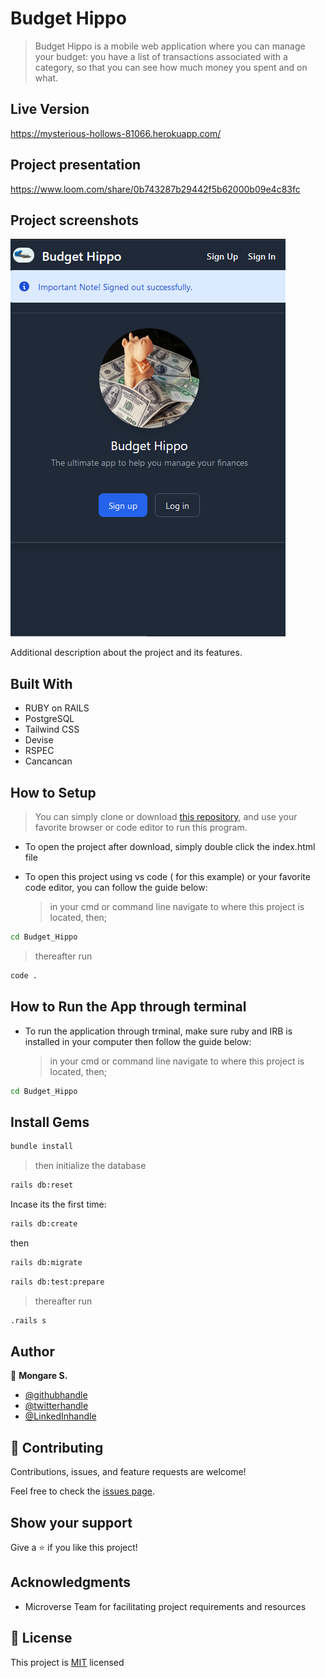# Budget Hippo

> Budget Hippo is a mobile web application where you can manage your budget: you have a list of transactions associated with a category, 
so that you can see how much money you spent and on what.

## Live Version

https://mysterious-hollows-81066.herokuapp.com/

## Project presentation

https://www.loom.com/share/0b743287b29442f5b62000b09e4c83fc

## Project screenshots

![screenshot](./app_screenshot.png)

Additional description about the project and its features.

## Built With

- RUBY on RAILS
- PostgreSQL
- Tailwind CSS
- Devise
- RSPEC
- Cancancan

## How to Setup

> You can simply clone or download [this repository](https://github.com/Mosams/Budget_Hippo.git), and use your favorite browser or code editor to run this program.

- To open the project after download, simply double click the index.html file

- To open this project using vs code ( for this example) or your favorite code editor, you can follow the guide below:
  > in your cmd or command line navigate to where this project is located, then;

```cmd
cd Budget_Hippo
```

> thereafter run

```cmd
code .
```

## How to Run the App through terminal

- To run the application through trminal, make sure ruby and IRB is installed in your computer then follow the guide below:
  > in your cmd or command line navigate to where this project is located, then;

```cmd
cd Budget_Hippo
```

## Install Gems


```cmd
bundle install
```
> then initialize the database

```cmd
rails db:reset
```
Incase its the first time:

```cmd
rails db:create
```
then

```cmd
rails db:migrate
```

```cmd
rails db:test:prepare
```
> thereafter run

```cmd
.rails s
```

## Author

👤 **Mongare S.**

- [@githubhandle](https://github.com/Mosams/)
- [@twitterhandle](https://twitter.com/sam_mongare)
- [@LinkedInhandle](https://www.linkedin.com/in/sammy-mongare-b8288310b/)

## 🤝 Contributing

Contributions, issues, and feature requests are welcome!

Feel free to check the [issues page](../../issues/).

## Show your support

Give a ⭐️ if you like this project!

## Acknowledgments

- Microverse Team for facilitating project requirements and resources

## 📝 License

This project is [MIT](./MIT.md) licensed
